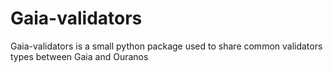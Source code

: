 Gaia-validators
===============

Gaia-validators is a small python package used to share common validators 
types between Gaia and Ouranos
